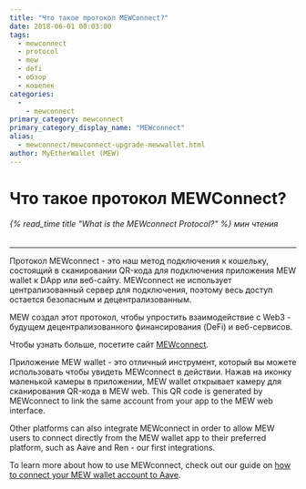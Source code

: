```yaml
---
title: "Что такое протокол MEWConnect?"
date: 2018-06-01 00:03:00
tags:
  - mewconnect
  - protocol
  - mew
  - defi
  - обзор
  - кошелек
categories:
  - 
    - mewconnect
primary_category: mewconnect
primary_category_display_name: "MEWconnect"
alias:
  - mewconnect/mewconnect-upgrade-mewwallet.html
author: MyEtherWallet (MEW)
---
```


# **Что такое протокол MEWConnect?**

###### {% read_time title "What is the MEWconnect Protocol?" %} мин чтения

* * *

Протокол MEWconnect - это наш метод подключения к кошельку, состоящий в сканировании QR-кода для подключения приложения MEW wallet к DApp или веб-сайту. MEWconnect не использует централизованный сервер для подключения, поэтому весь доступ остается безопасным и децентрализованным.

MEW создал этот протокол, чтобы упростить взаимодействие с Web3 - будущем децентрализованного финансирования (DeFi) и веб-сервисов.

Чтобы узнать больше, посетите сайт [MEWconnect][mc].

Приложение MEW wallet - это отличный инструмент, который вы можете использовать чтобы увидеть MEWconnect в действии. Нажав на иконку маленькой камеры в приложении, MEW wallet открывает камеру для сканирования QR-кода в MEW web. This QR code is generated by MEWconnect to link the same account from your app to the MEW web interface.

Other platforms can also integrate MEWconnect in order to allow MEW users to connect directly from the MEW wallet app to their preferred platform, such as Aave and Ren - our first integrations.

To learn more about how to use MEWconnect, check out our guide on [how to connect your MEW wallet account to Aave][aave].

[mc]: https://mewconnect.myetherwallet.com/

[aave]: /@@@@@@/dapps/aave_mc/
